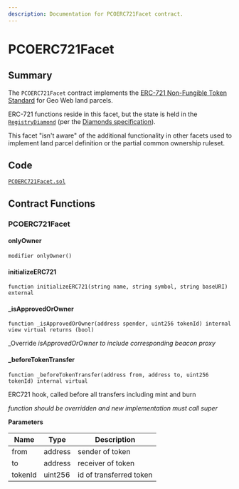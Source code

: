 ```yaml
---
description: Documentation for PCOERC721Facet contract.
---
```


# PCOERC721Facet

## Summary

The `PCOERC721Facet` contract implements the [ERC-721 Non-Fungible Token Standard](https://eips.ethereum.org/EIPS/eip-721) for Geo Web land parcels.&#x20;

ERC-721 functions reside in this facet, but the state is held in the [`RegistryDiamond`](./) (per the [Diamonds specification](https://eips.ethereum.org/EIPS/eip-2535)).&#x20;

This facet "isn't aware" of the additional functionality in other facets used to implement land parcel definition or the partial common ownership ruleset.

## Code

[`PCOERC721Facet.sol`](https://github.com/Geo-Web-Project/core-contracts/blob/main/contracts/registry/facets/PCOERC721Facet.sol)

## Contract Functions

### PCOERC721Facet

#### onlyOwner

```solidity
modifier onlyOwner()
```

#### initializeERC721

```solidity
function initializeERC721(string name, string symbol, string baseURI) external
```

#### \_isApprovedOrOwner

```solidity
function _isApprovedOrOwner(address spender, uint256 tokenId) internal view virtual returns (bool)
```

\_Override _isApprovedOrOwner to include corresponding beacon proxy_

#### \_beforeTokenTransfer

```solidity
function _beforeTokenTransfer(address from, address to, uint256 tokenId) internal virtual
```

ERC721 hook, called before all transfers including mint and burn

_function should be overridden and new implementation must call super_

**Parameters**

| Name    | Type    | Description             |
| ------- | ------- | ----------------------- |
| from    | address | sender of token         |
| to      | address | receiver of token       |
| tokenId | uint256 | id of transferred token |
